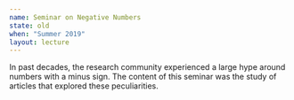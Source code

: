 ```yaml
---
name: Seminar on Negative Numbers
state: old
when: "Summer 2019"
layout: lecture
---
```


In past decades, the research community experienced a large hype around numbers
with a minus sign.
The content of this seminar was the study of articles that explored these peculiarities.

